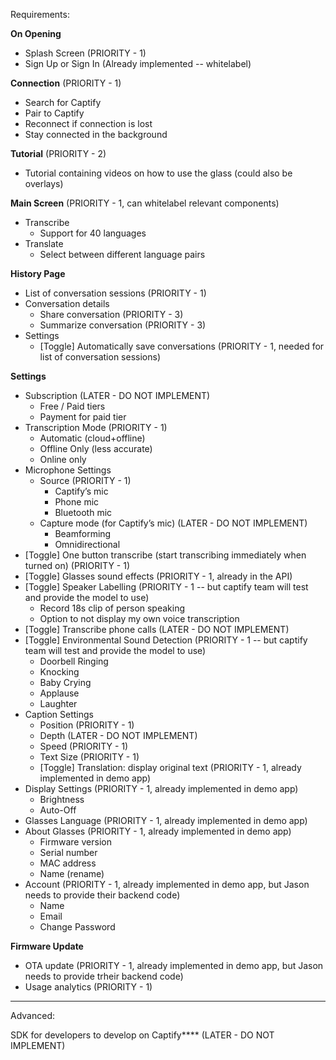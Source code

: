 Requirements:

**On Opening**

- Splash Screen (PRIORITY - 1)
- Sign Up or Sign In (Already implemented -- whitelabel)

**Connection** (PRIORITY - 1)

- Search for Captify 
- Pair to Captify
- Reconnect if connection is lost
- Stay connected in the background

**Tutorial** (PRIORITY - 2)

- Tutorial containing videos on how to use the glass (could also be overlays)

**Main Screen** (PRIORITY - 1, can whitelabel relevant components)

- Transcribe
    - Support for 40 languages
- Translate
    - Select between different language pairs

**History Page**

- List of conversation sessions (PRIORITY - 1)
- Conversation details
    - Share conversation (PRIORITY - 3) 
    - Summarize conversation (PRIORITY - 3)
- Settings
    - [Toggle] Automatically save conversations (PRIORITY - 1, needed for list of conversation sessions)

**Settings**

- Subscription  (LATER - DO NOT IMPLEMENT)
    - Free / Paid tiers
    - Payment for paid tier 
- Transcription Mode (PRIORITY - 1)
    - Automatic (cloud+offline) 
    - Offline Only (less accurate)
    - Online only
- Microphone Settings
    - Source (PRIORITY - 1)
        - Captify’s mic
        - Phone mic
        - Bluetooth mic
    - Capture mode (for Captify’s mic) (LATER - DO NOT IMPLEMENT)
        - Beamforming
        - Omnidirectional
- [Toggle] One button transcribe (start transcribing immediately when turned on)  (PRIORITY - 1)
- [Toggle] Glasses sound effects  (PRIORITY - 1, already in the API)
- [Toggle] Speaker Labelling   (PRIORITY - 1 -- but captify team will test and provide the model to use)
    - Record 18s clip of person speaking
    - Option to not display my own voice transcription
- [Toggle] Transcribe phone calls (LATER - DO NOT IMPLEMENT)
- [Toggle] Environmental Sound Detection  (PRIORITY - 1 -- but captify team will test and provide the model to use)
    - Doorbell Ringing
    - Knocking
    - Baby Crying
    - Applause
    - Laughter
- Caption Settings  
    - Position (PRIORITY - 1)
    - Depth (LATER - DO NOT IMPLEMENT)
    - Speed (PRIORITY - 1)
    - Text Size (PRIORITY - 1)
    - [Toggle] Translation: display original text (PRIORITY - 1, already implemented in demo app)
- Display Settings (PRIORITY - 1, already implemented in demo app)
    - Brightness
    - Auto-Off
- Glasses Language (PRIORITY - 1, already implemented in demo app)
- About Glasses (PRIORITY - 1, already implemented in demo app)
    - Firmware version
    - Serial number
    - MAC address
    - Name (rename)
- Account (PRIORITY - 1, already implemented in demo app, but Jason needs to provide their backend code)
    - Name
    - Email
    - Change Password

**Firmware Update**

- OTA update (PRIORITY - 1, already implemented in demo app, but Jason needs to provide trheir backend code)
- Usage analytics (PRIORITY - 1)
---

Advanced:

SDK for developers to develop on Captify**** (LATER - DO NOT IMPLEMENT)
